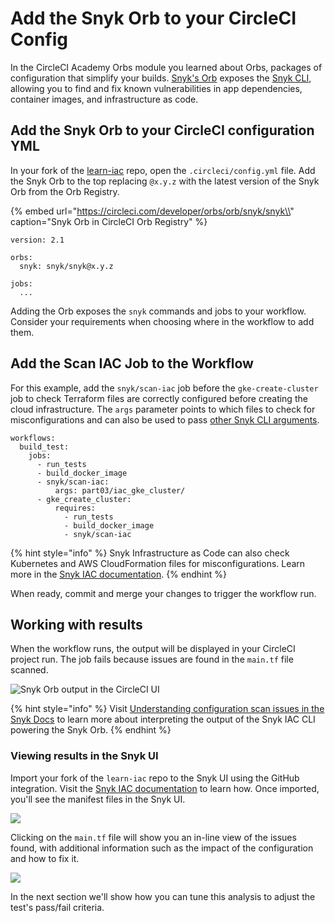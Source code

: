 # Add the Snyk Orb to your CircleCI Config

In the CircleCI Academy Orbs module you learned about Orbs, packages of configuration that simplify your builds. [Snyk's Orb](https://circleci.com/developer/orbs/orb/snyk/snyk) exposes the [Snyk CLI](https://support.snyk.io/hc/en-us/articles/360003812578-CLI-reference), allowing you to find and fix known vulnerabilities in app dependencies, container images, and infrastructure as code.

## Add the Snyk Orb to your CircleCI configuration YML

In your fork of the [learn-iac](https://github.com/datapunkz/learn_iac) repo, open the `.circleci/config.yml` file. Add the Snyk Orb to the top replacing `@x.y.z` with the latest version of the Snyk Orb from the Orb Registry.

{% embed url="https://circleci.com/developer/orbs/orb/snyk/snyk\\" caption="Snyk Orb in CircleCI Orb Registry" %}

```text
version: 2.1

orbs:
  snyk: snyk/snyk@x.y.z

jobs:
  ...
```

Adding the Orb exposes the `snyk` commands and jobs to your workflow. Consider your requirements when choosing where in the workflow to add them.

## Add the Scan IAC Job to the Workflow

For this example, add the `snyk/scan-iac` job before the `gke-create-cluster` job to check Terraform files are correctly configured before creating the cloud infrastructure. The `args` parameter points to which files to check for misconfigurations and can also be used to pass [other Snyk CLI arguments](https://support.snyk.io/hc/en-us/articles/360018728618-Test-your-configuration-files).

```text
workflows:
  build_test:
    jobs:
      - run_tests
      - build_docker_image
      - snyk/scan-iac:
          args: part03/iac_gke_cluster/
      - gke_create_cluster:
          requires:
            - run_tests
            - build_docker_image
            - snyk/scan-iac
```

{% hint style="info" %}
Snyk Infrastructure as Code can also check Kubernetes and AWS CloudFormation files for misconfigurations. Learn more in the [Snyk IAC documentation](https://support.snyk.io/hc/en-us/articles/360018728618-Test-your-configuration-files).
{% endhint %}

When ready, commit and merge your changes to trigger the workflow run.

## Working with results

When the workflow runs, the output will be displayed in your CircleCI project run. The job fails because issues are found in the `main.tf` file scanned.

![Snyk Orb output in the CircleCI UI](https://partner-workshop-assets.s3.us-east-2.amazonaws.com/iac-job-run-fail.png)

{% hint style="info" %}
Visit [Understanding configuration scan issues in the Snyk Docs](https://support.snyk.io/hc/en-us/articles/360012499738-Understanding-configuration-scan-issues) to learn more about interpreting the output of the Snyk IAC CLI powering the Snyk Orb.
{% endhint %}

### Viewing results in the Snyk UI

Import your fork of the `learn-iac` repo to the Snyk UI using the GitHub integration. Visit the [Snyk IAC documentation](https://support.snyk.io/hc/en-us/articles/360011018938-Configure-your-integration-to-find-security-issues-in-your-Terraform-files) to learn how. Once imported, you'll see the manifest files in the Snyk UI.

![](https://partner-workshop-assets.s3.us-east-2.amazonaws.com/imported-iac-project.png)

Clicking on the `main.tf` file will show you an in-line view of the issues found, with additional information such as the impact of the configuration and how to fix it.

![](https://partner-workshop-assets.s3.us-east-2.amazonaws.com/iac-result-details.png)

In the next section we'll show how you can tune this analysis to adjust the test's pass/fail criteria.

